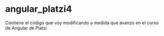 # angular_platzi4
Contiene el código que voy modificando a medida que avanzo en el curso de Angular de Platzi
